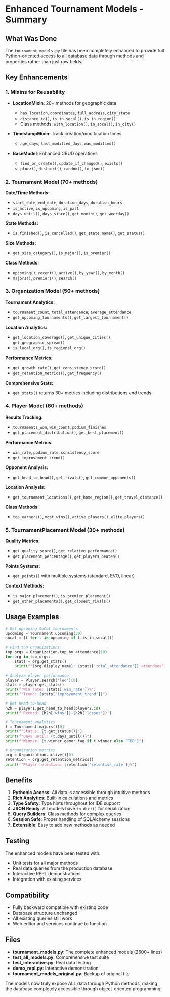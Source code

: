 # Enhanced Tournament Models - Summary

## What Was Done

The `tournament_models.py` file has been completely enhanced to provide full Python-oriented access to all database data through methods and properties rather than just raw fields.

## Key Enhancements

### 1. **Mixins for Reusability**

- **LocationMixin**: 20+ methods for geographic data
  - `has_location`, `coordinates`, `full_address`, `city_state`
  - `distance_to()`, `is_in_socal()`, `is_in_region()`
  - Class methods: `with_location()`, `in_socal()`, `in_city()`

- **TimestampMixin**: Track creation/modification times
  - `age_days`, `last_modified_days`, `was_modified()`

- **BaseModel**: Enhanced CRUD operations
  - `find_or_create()`, `update_if_changed()`, `exists()`
  - `pluck()`, `distinct()`, `random()`, `to_json()`

### 2. **Tournament Model (70+ methods)**

**Date/Time Methods:**
- `start_date`, `end_date`, `duration_days`, `duration_hours`
- `is_active`, `is_upcoming`, `is_past`
- `days_until()`, `days_since()`, `get_month()`, `get_weekday()`

**State Methods:**
- `is_finished()`, `is_cancelled()`, `get_state_name()`, `get_status()`

**Size Methods:**
- `get_size_category()`, `is_major()`, `is_premier()`

**Class Methods:**
- `upcoming()`, `recent()`, `active()`, `by_year()`, `by_month()`
- `majors()`, `premiers()`, `search()`

### 3. **Organization Model (50+ methods)**

**Tournament Analytics:**
- `tournament_count`, `total_attendance`, `average_attendance`
- `get_upcoming_tournaments()`, `get_largest_tournament()`

**Location Analytics:**
- `get_location_coverage()`, `get_unique_cities()`, `get_geographic_spread()`
- `is_local_org()`, `is_regional_org()`

**Performance Metrics:**
- `get_growth_rate()`, `get_consistency_score()`
- `get_retention_metrics()`, `get_frequency()`

**Comprehensive Stats:**
- `get_stats()` returns 30+ metrics including distributions and trends

### 4. **Player Model (60+ methods)**

**Results Tracking:**
- `tournaments_won`, `win_count`, `podium_finishes`
- `get_placement_distribution()`, `get_best_placement()`

**Performance Metrics:**
- `win_rate`, `podium_rate`, `consistency_score`
- `get_improvement_trend()`

**Opponent Analysis:**
- `get_head_to_head()`, `get_rivals()`, `get_common_opponents()`

**Location Analysis:**
- `get_tournament_locations()`, `get_home_region()`, `get_travel_distance()`

**Class Methods:**
- `top_earners()`, `most_wins()`, `active_players()`, `elite_players()`

### 5. **TournamentPlacement Model (30+ methods)**

**Quality Metrics:**
- `get_quality_score()`, `get_relative_performance()`
- `get_placement_percentage()`, `get_players_beaten()`

**Points Systems:**
- `get_points()` with multiple systems (standard, EVO, linear)

**Context Methods:**
- `is_major_placement()`, `is_premier_placement()`
- `get_other_placements()`, `get_closest_rivals()`

## Usage Examples

```python
# Get upcoming SoCal tournaments
upcoming = Tournament.upcoming(30)
socal = [t for t in upcoming if t.is_in_socal()]

# Find top organizations
top_orgs = Organization.top_by_attendance(10)
for org in top_orgs:
    stats = org.get_stats()
    print(f"{org.display_name}: {stats['total_attendance']} attendees")

# Analyze player performance
player = Player.search('leo')[0]
stats = player.get_stats()
print(f"Win rate: {stats['win_rate']}%")
print(f"Trend: {stats['improvement_trend']}")

# Get head-to-head
h2h = player1.get_head_to_head(player2.id)
print(f"Record: {h2h['wins']}-{h2h['losses']}")

# Tournament analytics
t = Tournament.majors()[0]
print(f"Status: {t.get_status()}")
print(f"Days until: {t.days_until()}")
print(f"Winner: {t.winner.gamer_tag if t.winner else 'TBD'}")

# Organization metrics
org = Organization.active()[0]
retention = org.get_retention_metrics()
print(f"Player retention: {retention['retention_rate']}%")
```

## Benefits

1. **Pythonic Access**: All data is accessible through intuitive methods
2. **Rich Analytics**: Built-in calculations and metrics
3. **Type Safety**: Type hints throughout for IDE support
4. **JSON Ready**: All models have `to_dict()` for serialization
5. **Query Builders**: Class methods for complex queries
6. **Session Safe**: Proper handling of SQLAlchemy sessions
7. **Extensible**: Easy to add new methods as needed

## Testing

The enhanced models have been tested with:
- Unit tests for all major methods
- Real data queries from the production database
- Interactive REPL demonstrations
- Integration with existing services

## Compatibility

- Fully backward compatible with existing code
- Database structure unchanged
- All existing queries still work
- Web editor and services continue to function

## Files

- **tournament_models.py**: The complete enhanced models (2600+ lines)
- **test_all_models.py**: Comprehensive test suite
- **test_interactive.py**: Real data testing
- **demo_repl.py**: Interactive demonstration
- **tournament_models_original.py**: Backup of original file

The models now truly expose ALL data through Python methods, making the database completely accessible through object-oriented programming!